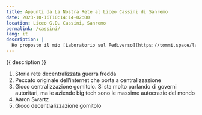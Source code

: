 ```yaml
---
title: Appunti da La Nostra Rete al Liceo Cassini di Sanremo
date: 2023-10-16T10:14:14+02:00
location: Liceo G.D. Cassini, Sanremo
permalink: /cassini/
lang: it
description: |
  Ho proposto il mio [Laboratorio sul Fediverso](https://tommi.space/lab-fediverso 'Lab sul Fediverso, tommi.space') durante l’assemblea d’istituto del mio ex liceo, il [Liceo G.D. Cassini di Sanremo](https://www.liceogdcassini.it). Qui alcuni appunti e idee.
---
```

{{ description }}

1. Storia rete decentralizzata guerra fredda
2. Peccato originale dell’internet che porta a centralizzazione
3. Gioco centralizzazione gomitolo. Si sta molto parlando di governi autoritari, ma le aziende big tech sono le massime autocrazie del mondo
4. Aaron Swartz
5. Gioco decentralizzazione gomitolo
